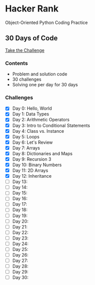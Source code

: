 # Hacker Rank
Object-Oriented Python Coding Practice

## 30 Days of Code
[Take the Challenge](https://www.hackerrank.com/domains/tutorials/30-days-of-code)

### Contents
- Problem and solution code
- 30 challenges
- Solving one per day for 30 days

### Challenges
- [X] Day 0: Hello, World
- [X] Day 1: Data Types
- [X] Day 2: Arithmetic Operators
- [X] Day 3: Intro to Conditional Statements
- [X] Day 4: Class vs. Instance
- [X] Day 5: Loops
- [X] Day 6: Let's Review
- [X] Day 7: Arrays
- [X] Day 8: Dictionaries and Maps
- [X] Day 9: Recursion 3
- [X] Day 10: Binary Numbers
- [X] Day 11: 2D Arrays
- [X] Day 12: Inheritance
- [ ] Day 13:
- [ ] Day 14: 
- [ ] Day 15:
- [ ] Day 16:
- [ ] Day 17:
- [ ] Day 18:
- [ ] Day 19:
- [ ] Day 20:
- [ ] Day 21: 
- [ ] Day 22:
- [ ] Day 23:
- [ ] Day 24:
- [ ] Day 25:
- [ ] Day 26:
- [ ] Day 27:
- [ ] Day 28:
- [ ] Day 29:
- [ ] Day 30:
